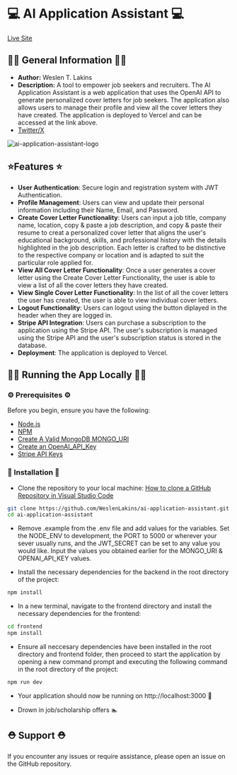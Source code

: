 # 💻 AI Application Assistant 💻

[Live Site](https://www.aiapplicationassistant.com/)

## 🧑‍🚀 General Information 🧑‍🚀

- **Author:** Weslen T. Lakins
- **Description:** A tool to empower job seekers and recruiters. The AI Application Assistant is a web application that uses the OpenAI API to generate personalized cover letters for job seekers. The application also allows users to manage their profile and view all the cover letters they have created. The application is deployed to Vercel and can be accessed at the link above.
- [Twitter/X](https://twitter.com/WeslenLakins)

![ai-application-assistant-logo](https://github.com/WeslenLakins/ai-application-assistant/assets/90317130/82eb6549-27bd-458c-867b-04d66eef4124)

## ⭐Features ⭐

- **User Authentication**: Secure login and registration system with JWT Authentication.
- **Profile Management**: Users can view and update their personal information including their Name, Email, and Password.
- **Create Cover Letter Functionality**: Users can input a job title, company name, location, copy & paste a job description, and copy & paste their resume to creat a personalized cover letter that aligns the user's educational background, skills, and professional history with the details highlighted in the job description. Each letter is crafted to be distinctive to the respective company or location and is adapted to suit the particular role applied for.
- **View All Cover Letter Functionality**: Once a user generates a cover letter using the Create Cover Letter Functionality, the user is able to view a list of all the cover letters they have created.
- **View Single Cover Letter Functionality**: In the list of all the cover letters the user has created, the user is able to view individual cover letters.
- **Logout Functionality**: Users can logout using the button diplayed in the header when they are logged in.
- **Stripe API Integration**: Users can purchase a subscription to the application using the Stripe API. The user's subscription is managed using the Stripe API and the user's subscription status is stored in the database.
- **Deployment**: The application is deployed to Vercel.

## 👩‍💻 Running the App Locally 🧑‍💻

### ⚙️ Prerequisites ⚙️

Before you begin, ensure you have the following:

- [Node.js](https://nodejs.org/en/download)
- [NPM](https://docs.npmjs.com/downloading-and-installing-node-js-and-npm)
- [Create A Valid MongoDB MONGO_URI](https://www.mongodb.com/)
- [Create an OpenAI_API_Key](https://openai.com/)
- [Stripe API Keys](https://stripe.com/docs/development/quickstart)

### 📂 Installation 📂

- Clone the repository to your local machine: [How to clone a GitHub Repository in Visual Studio Code](https://learn.microsoft.com/en-us/azure/developer/javascript/how-to/with-visual-studio-code/clone-github-repository#:~:text=Open%20the%20command%20palette%20with,from%20GitHub%2C%20then%20press%20Enter.)

```bash
git clone https://github.com/WeslenLakins/ai-application-assistant.git
cd ai-application-assistant
```

- Remove .example from the .env file and add values for the variables. Set the NODE_ENV to development, the PORT to 5000 or wherever your sever usually runs, and the JWT_SECRET can be set to any value you would like. Input the values you obtained earlier for the MONGO_URI & OPENAI_API_KEY values.

- Install the necessary dependencies for the backend in the root directory of the project:

```bash
npm install
```

- In a new terminal, navigate to the frontend directory and install the necessary dependencies for the frontend:

```bash
cd frontend
npm install
```

- Ensure all neccesary dependencies have been installed in the root directory and frontend folder, then proceed to start the application by opening a new command prompt and executing the following command in the root directory of the project:

```bash
npm run dev
```

- Your application should now be running on http://localhost:3000 🏁

- Drown in job/scholarship offers 🏊

## ⛑️ Support ⛑️

If you encounter any issues or require assistance, please open an issue on the GitHub repository.
